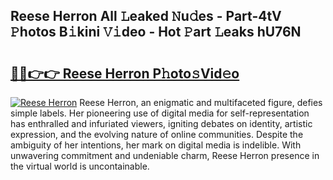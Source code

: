## Reese Herron All 𝙻eaked 𝙽u𝚍es - Part-4tV 𝙿hotos B𝚒kini 𝚅𝚒deo - Hot 𝙿art 𝙻eaks hU76N

# <h2><a href="http://ld3qxmz.urlbe.top/?page=Reese+Herron">🔗🔗👉👉 Reese Herron P𝚑oto𝚜Vid𝚎o</a></h2>

[![Reese Herron](https://i.imgur.com/eBuTRDB.gif)](http://ld3qxmz.urlbe.top/?page=Reese+Herron)
Reese Herron, an enigmatic and multifaceted figure, defies simple labels. Her pioneering use of digital media for self-representation has enthralled and infuriated viewers, igniting debates on identity, artistic expression, and the evolving nature of online communities. Despite the ambiguity of her intentions, her mark on digital media is indelible. With unwavering commitment and undeniable charm, Reese Herron presence in the virtual world is uncontainable.

